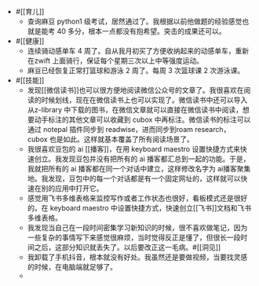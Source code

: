 - #[[育儿]]
    - 查询麻豆 python1 级考试，居然通过了。我根据以前他做题的经验感觉也就是能考 40 多分，根本一点都没有抱希望。突击的成果还可以。
- #[[健康]]
    - 连续骑动感单车 4 周了。自从我月初买了方便收纳起来的动感单车，重新在zwift 上面骑行，保证每个星期三次以上中等强度运动。
    - 麻豆已经恢复正常打篮球和游泳 2 周了。每周 3 次篮球课 2 次游泳课。
- #[[技能]]
    - 发现[[微信读书]]也可以很方便地阅读微信公众号的文章了。我很喜欢在阅读的时候划线，现在在微信读书上也可以实现了。微信读书中还可以导入从z-library 中下载的图书，在微信文章就可以直接在微信读书中阅读，想要动手标注的其他文章可以收藏到 cubox 中再标注。微信读书的标注可以通过 notepal 插件同步到 readwise，进而同步到roam research， cubox 也是如此。这样就基本覆盖了所有阅读场景了。
    - 我很喜欢豆包的 ai [[播客]]，在用 keyboard maestro 设置快捷方式来快速创立。我发现豆包并没有把所有的 ai 播客都汇总到一起的功能。于是，我就把所有的 ai 播客都在同一个对话中建立，这样修改名字为 ai播客聚集地。我发现，豆包中的每一个对话都是有一个固定网址的，这样就可以快速在别的应用中打开它。
    - 感觉用飞书多维表格来监控写作或者工作状态也很好，看板模式还是很好的。在 keyboard maestro 中设置快捷方式，快速创立[[飞书]]文档和飞书多维表格。
    - 我发现当自己在一段时间密集学习新知识的时候，很不喜欢做笔记，因为一些复杂的事情写下来感觉很麻烦，当时觉得反正是懂了，但很长一段时间之后，这部分知识就丢失了。以后要改正这一毛病。#[[洞见]]
    - 我卸载了手机抖音，根本就没有好处。我虽然还是要做视频，当要找灵感的时候，在电脑端就足够了。
    - 
